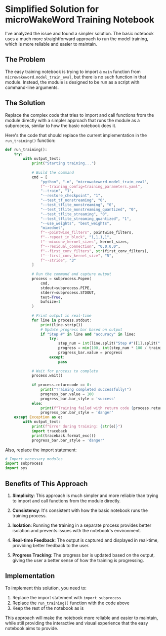 # Simplified Solution for microWakeWord Training Notebook

I've analyzed the issue and found a simpler solution. The basic notebook uses a much more straightforward approach to run the model training, which is more reliable and easier to maintain.

## The Problem

The easy training notebook is trying to import a `main` function from `microwakeword.model_train_eval`, but there is no such function in that module. Instead, the module is designed to be run as a script with command-line arguments.

## The Solution

Replace the complex code that tries to import and call functions from the module directly with a simpler approach that runs the module as a subprocess, similar to how the basic notebook does it.

Here's the code that should replace the current implementation in the `run_training()` function:

```python
def run_training():
    try:
        with output_text:
            print("Starting training...")
            
            # Build the command
            cmd = [
                "python", "-m", "microwakeword.model_train_eval",
                f"--training_config=training_parameters.yaml",
                "--train", "1",
                "--restore_checkpoint", "1",
                "--test_tf_nonstreaming", "0",
                "--test_tflite_nonstreaming", "0",
                "--test_tflite_nonstreaming_quantized", "0",
                "--test_tflite_streaming", "0",
                "--test_tflite_streaming_quantized", "1",
                "--use_weights", "best_weights",
                "mixednet",
                f"--pointwise_filters", pointwise_filters,
                f"--repeat_in_block", "1,1,1,1",
                f"--mixconv_kernel_sizes", kernel_sizes,
                f"--residual_connection", "0,0,0,0",
                f"--first_conv_filters", str(first_conv_filters),
                f"--first_conv_kernel_size", "5",
                f"--stride", "3"
            ]
            
            # Run the command and capture output
            process = subprocess.Popen(
                cmd,
                stdout=subprocess.PIPE,
                stderr=subprocess.STDOUT,
                text=True,
                bufsize=1
            )
            
            # Print output in real-time
            for line in process.stdout:
                print(line.strip())
                # Update progress bar based on output
                if "Step #" in line and "accuracy" in line:
                    try:
                        step_num = int(line.split("Step #")[1].split(":")[0].strip())
                        progress = min(100, int(step_num * 100 / training_steps_slider.value))
                        progress_bar.value = progress
                    except:
                        pass
            
            # Wait for process to complete
            process.wait()
            
            if process.returncode == 0:
                print("Training completed successfully!")
                progress_bar.value = 100
                progress_bar.bar_style = 'success'
            else:
                print(f"Training failed with return code {process.returncode}")
                progress_bar.bar_style = 'danger'
    except Exception as e:
        with output_text:
            print(f"Error during training: {str(e)}")
            import traceback
            print(traceback.format_exc())
            progress_bar.bar_style = 'danger'
```

Also, replace the import statement:

```python
# Import necessary modules
import subprocess
import sys
```

## Benefits of This Approach

1. **Simplicity**: This approach is much simpler and more reliable than trying to import and call functions from the module directly.

2. **Consistency**: It's consistent with how the basic notebook runs the training process.

3. **Isolation**: Running the training in a separate process provides better isolation and prevents issues with the notebook's environment.

4. **Real-time Feedback**: The output is captured and displayed in real-time, providing better feedback to the user.

5. **Progress Tracking**: The progress bar is updated based on the output, giving the user a better sense of how the training is progressing.

## Implementation

To implement this solution, you need to:

1. Replace the import statement with `import subprocess`
2. Replace the `run_training()` function with the code above
3. Keep the rest of the notebook as is

This approach will make the notebook more reliable and easier to maintain, while still providing the interactive and visual experience that the easy notebook aims to provide.
